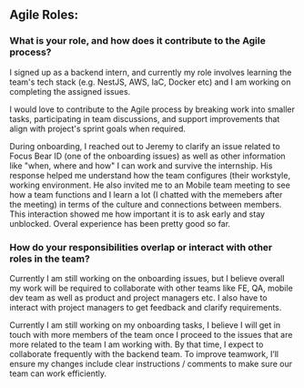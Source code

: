 ## Agile Roles:

### What is your role, and how does it contribute to the Agile process?
I signed up as a backend intern, and currently my role involves learning the team's tech stack (e.g. NestJS, AWS, IaC, Docker etc) 
and I am working on completing the assigned issues. 

I would love to contribute to the Agile process by breaking work into smaller tasks, participating in team discussions, 
and support improvements that align with project's sprint goals when required.

During onboarding, I reached out to Jeremy to clarify an issue related to Focus Bear ID (one of the onboarding issues) as well as other information like "when, where and how" I can work and survive the internship. His response helped me understand how the team configures (their workstyle, working environment. He also invited me to an Mobile team meeting to see how a team functions and I learn a lot (I chatted with the memebers after the meeting) in terms of the culture and connections between members. This interaction showed me how important it is to ask early and stay unblocked. Overal experience has been pretty good so far.


### How do your responsibilities overlap or interact with other roles in the team?
Currently I am still working on the onboarding issues, but I believe overall my work will be required to collaborate with other teams like FE, QA, mobile dev team  as well as product and project managers etc.
I also have to interact with project managers to get feedback and clarify requirements.

Currently I am still working on my onboarding tasks, I believe I will get in touch with more members of the team once I proceed to the issues that are more related to the team I am working with. By that time, I expect to collaborate frequently with the backend team. To improve teamwork, I’ll ensure my changes include clear instructions / comments to make sure our team can work efficiently.
